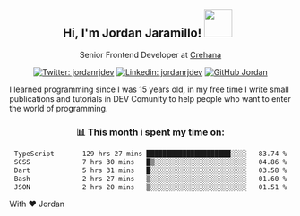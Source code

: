 <div align="center">
<h2 style="margin-right:10px;">Hi, I'm Jordan Jaramillo! <img src="https://media.giphy.com/media/Wj7lNjMNDxSmc/source.gif" width="50" > </h2>

<p>Senior Frontend Developer at <a href="https://www.crehana.com/">Crehana</a></p>

[![Twitter: jordanrjdev](https://img.shields.io/twitter/follow/jordanrjdev?style=social)](https://twitter.com/jordanrjdev)
[![Linkedin: jordanrjdev](https://img.shields.io/badge/-jordanrjdev-blue?style=flat-square&logo=Linkedin&logoColor=white&link=https://www.linkedin.com/in/jordanrjdev/)](https://www.linkedin.com/in/jordanrjdev/)
[![GitHub Jordan](https://img.shields.io/github/followers/jnadroj?label=follow&style=social)](https://github.com/jnadroj)

</div>
I learned programming since I was 15 years old, in my free time I write small publications and tutorials in DEV Comunity to help people who want to enter the world of programming.

<div align="center">

### 📊 **This month i spent my time on:**

<!--START_SECTION:waka-->

```txt
TypeScript       129 hrs 27 mins █████████████████████░░░░   83.74 %
SCSS             7 hrs 30 mins   █▒░░░░░░░░░░░░░░░░░░░░░░░   04.86 %
Dart             5 hrs 31 mins   █░░░░░░░░░░░░░░░░░░░░░░░░   03.58 %
Bash             2 hrs 27 mins   ▒░░░░░░░░░░░░░░░░░░░░░░░░   01.60 %
JSON             2 hrs 20 mins   ▒░░░░░░░░░░░░░░░░░░░░░░░░   01.51 %
```

<!--END_SECTION:waka-->

</div>

With ❤️ Jordan
